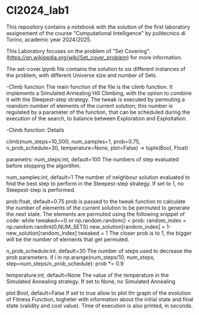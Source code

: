 # CI2024_lab1
This repository contains a notebook with the solution of the first laboratory assignement of the course "Computational Intelligence" by politecnico di Torino, academic year 2024/2025.

This Laboratory focuses on the problem of "Set Covering". (https://en.wikipedia.org/wiki/Set_cover_problem) for more information.

The set-cover.ipynb file contains the solution to six different instances of the problem, with different Universe size and number of Sets.

-Climb function
The main function of the file is the climb function.
It implements a Simulated Annealing Hill Climbing, with the option to combine it with the Steepest-step strategy.
The tweak is executed by permuting a roandom number of elements of the current solution; this number is regulated by a parameter of the function, that can be scheduled during the execution of the search, to balance between Exploration and Exploitation.

-Climb function: Details

climb(num_steps=10_000, num_samples=1, prob=0.75, n_prob_schedule=30, temperature=None, plot=False) -> tuple(Bool, Float)

parametrs:
num_steps:int, default=100
  The numbers of step evaluated before stopping the algorithm.

num_samples:int, default=1
  The number of neighbour solution evaluated to find the best step to perform in the Steepest-step strategy.
  If set to 1, no Steepest-step is performed.

prob:float, default=0.75
  prob is passed to the tweak function to calculate the number of elements of the current solution to be permuted to generate the next state.
  The elements are permuted using the following snippet of code:
        while tweaked==0 or np.random.random() < prob:
          random_index = np.random.randint(0,NUM_SETS)
          new_solution[random_index] = 1-new_solution[random_index]
          tweaked = 1
  The closer prob is to 1, the bigger will be the number of elements that get permuted.

n_prob_schedule:int, default=30
  The number of steps used to decrease the prob parameters.
        if i in np.arange(num_steps/10, num_steps, step=num_steps/n_prob_schedule):
          prob *= 0.9
          
temperature:int, default=None
  The value of the temperature in the Simulated Annealing strategy.
  If set to None, no Simulated Annealing

plot:Bool, default=False
  If set to true allow to plot thr graph of the evolution of Fitness Function,
  togheter with information about the initial state and final state (validity and cost value).
  Time of execution is also printed, in seconds.


